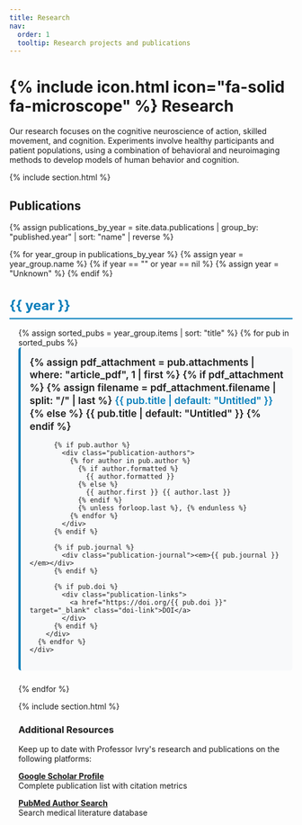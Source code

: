 ```yaml
---
title: Research
nav:
  order: 1
  tooltip: Research projects and publications
---
```


# {% include icon.html icon="fa-solid fa-microscope" %} Research

Our research focuses on the cognitive neuroscience of action, skilled movement, and cognition. Experiments involve healthy participants and patient populations, using a combination of behavioral and neuroimaging methods to develop models of human behavior and cognition.

{% include section.html %}

## Publications

{% assign publications_by_year = site.data.publications | group_by: "published.year" | sort: "name" | reverse %}

{% for year_group in publications_by_year %}
  {% assign year = year_group.name %}
  {% if year == "" or year == nil %}
    {% assign year = "Unknown" %}
  {% endif %}
  
  <div class="year-section">
    <h3 class="year-header">{{ year }}</h3>
    <div class="publications-list">
      {% assign sorted_pubs = year_group.items | sort: "title" %}
      {% for pub in sorted_pubs %}
        <div class="publication-item">
          <div class="publication-title">
            {% assign pdf_attachment = pub.attachments | where: "article_pdf", 1 | first %}
            {% if pdf_attachment %}
              {% assign filename = pdf_attachment.filename | split: "/" | last %}
              <a href="{{ site.baseurl }}/files/organized_pubs_pdfs/{{ filename }}" target="_blank" class="pdf-link">
                {{ pub.title | default: "Untitled" }}
                <i class="fa-solid fa-file-pdf pdf-icon"></i>
              </a>
            {% else %}
              {{ pub.title | default: "Untitled" }}
            {% endif %}
          </div>
          
          {% if pub.author %}
            <div class="publication-authors">
              {% for author in pub.author %}
                {% if author.formatted %}
                  {{ author.formatted }}
                {% else %}
                  {{ author.first }} {{ author.last }}
                {% endif %}
                {% unless forloop.last %}, {% endunless %}
              {% endfor %}
            </div>
          {% endif %}
          
          {% if pub.journal %}
            <div class="publication-journal"><em>{{ pub.journal }}</em></div>
          {% endif %}
          
          {% if pub.doi %}
            <div class="publication-links">
              <a href="https://doi.org/{{ pub.doi }}" target="_blank" class="doi-link">DOI</a>
            </div>
          {% endif %}
        </div>
      {% endfor %}
    </div>
  </div>
{% endfor %}

<style>
.year-section {
  margin-bottom: 2rem;
}

.year-header {
  color: #007cba;
  border-bottom: 2px solid #007cba;
  padding-bottom: 0.5rem;
  margin-bottom: 1rem;
  font-size: 1.5rem;
}

.publications-list {
  margin-left: 1rem;
}

.publication-item {
  margin-bottom: 1.5rem;
  padding: 1rem;
  background-color: #f8f9fa;
  border-radius: 5px;
  border-left: 4px solid #007cba;
}

.publication-title {
  font-size: 1.1rem;
  font-weight: 600;
  margin-bottom: 0.5rem;
  line-height: 1.3;
}

.publication-title a.pdf-link {
  color: #007cba;
  text-decoration: none;
}

.publication-title a.pdf-link:hover {
  color: #005a8b;
  text-decoration: underline;
}

.pdf-icon {
  color: #dc3545;
  margin-left: 0.3rem;
  font-size: 0.9rem;
}

.publication-authors {
  color: #666;
  margin-bottom: 0.3rem;
  font-size: 0.95rem;
}

.publication-journal {
  color: #555;
  margin-bottom: 0.5rem;
  font-size: 0.9rem;
}

.publication-links {
  margin-top: 0.5rem;
}

.doi-link {
  background-color: #007cba;
  color: white;
  padding: 0.2rem 0.5rem;
  border-radius: 3px;
  text-decoration: none;
  font-size: 0.8rem;
  font-weight: 500;
}

.doi-link:hover {
  background-color: #005a8b;
  color: white;
}
</style>

{% include section.html %}

### Additional Resources
Keep up to date with Professor Ivry's research and publications on the following platforms:

**[Google Scholar Profile](https://scholar.google.com/citations?user=nicnuy4AAAAJ&hl=en)**  
Complete publication list with citation metrics

**[PubMed Author Search](https://pubmed.ncbi.nlm.nih.gov/?term=Ivry+RB%5BAuthor%5D)**  
Search medical literature database